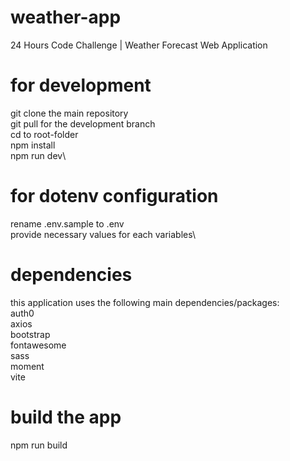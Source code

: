 # weather-app
24 Hours Code Challenge | Weather Forecast Web Application

# for development
git clone the main repository\
git pull for the development branch\
cd to root-folder\
npm install\
npm run dev\


# for dotenv configuration
rename .env.sample to .env\
provide necessary values for each variables\


# dependencies
this application uses the following main dependencies/packages:\
auth0\
axios\
bootstrap\
fontawesome\
sass\
moment\
vite

# build the app
npm run build